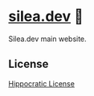 # [silea.dev] 🥞

Silea.dev main website.

[silea.dev]: https://silea.dev

## License

[Hippocratic License](LICENSE)
